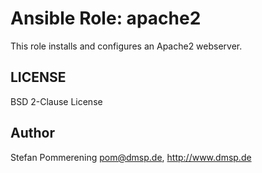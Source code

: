 # Ansible Role: apache2

This role installs and configures an Apache2 webserver.

## LICENSE

BSD 2-Clause License

## Author

Stefan Pommerening <pom@dmsp.de>, http://www.dmsp.de